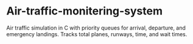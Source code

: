 # Air-traffic-monitering-system
Air traffic simulation in C with priority queues for arrival, departure, and emergency landings. Tracks total planes, runways, time, and wait times.
